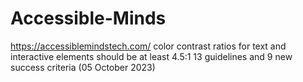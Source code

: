# Accessible-Minds
https://accessiblemindstech.com/
color contrast ratios for text and interactive elements should be at least 4.5:1
13 guidelines and 9 new success criteria (05 October 2023)
